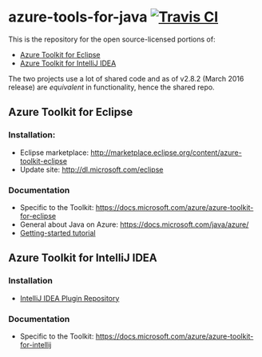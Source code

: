 # azure-tools-for-java [![Travis CI](https://travis-ci.org/Microsoft/azure-tools-for-java.svg?branch=develop)](https://travis-ci.org/Microsoft/azure-tools-for-java)
This is the repository for the open source-licensed portions of:
* [Azure Toolkit for Eclipse](#azure-toolkit-for-eclipse)
* [Azure Toolkit for IntelliJ IDEA](#azure-toolkit-for-intellij-idea)

The two projects use a lot of shared code and as of v2.8.2 (March 2016 release) are *equivalent* in functionality, hence the shared repo. 

## Azure Toolkit for Eclipse

### Installation:

* Eclipse marketplace: http://marketplace.eclipse.org/content/azure-toolkit-eclipse
* Update site: http://dl.microsoft.com/eclipse 

### Documentation
* Specific to the Toolkit: https://docs.microsoft.com/azure/azure-toolkit-for-eclipse
* General about Java on Azure: https://docs.microsoft.com/java/azure/
* [Getting-started tutorial](https://docs.microsoft.com/azure/app-service-web/app-service-web-eclipse-create-hello-world-web-app)

## Azure Toolkit for IntelliJ IDEA

### Installation
* [IntelliJ IDEA Plugin Repository](https://plugins.jetbrains.com/plugin/8053?pr=idea)

### Documentation 
* Specific to the Toolkit: https://docs.microsoft.com/azure/azure-toolkit-for-intellij
